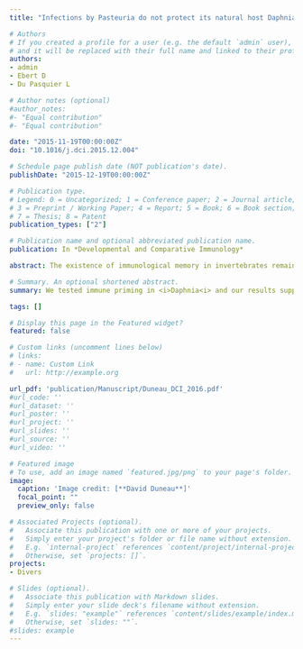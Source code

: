 ```yaml
---
title: "Infections by Pasteuria do not protect its natural host Daphnia magna from subsequent infections"

# Authors
# If you created a profile for a user (e.g. the default `admin` user), write the username (folder name) here 
# and it will be replaced with their full name and linked to their profile.
authors: 
- admin
- Ebert D
- Du Pasquier L

# Author notes (optional)
#author_notes:
#- "Equal contribution"
#- "Equal contribution"

date: "2015-11-19T00:00:00Z"
doi: "10.1016/j.dci.2015.12.004"

# Schedule page publish date (NOT publication's date).
publishDate: "2015-12-19T00:00:00Z"

# Publication type.
# Legend: 0 = Uncategorized; 1 = Conference paper; 2 = Journal article;
# 3 = Preprint / Working Paper; 4 = Report; 5 = Book; 6 = Book section;
# 7 = Thesis; 8 = Patent
publication_types: ["2"]

# Publication name and optional abbreviated publication name.
publication: In *Developmental and Comparative Immunology*

abstract: The existence of immunological memory in invertebrates remains a contentious topic. Using clonal hosts and parasites, we tested whether initial exposure of the host to the parasite (priming), followed by clearing of the parasite with antibiotic, protects the host from a second exposure (challenge). Our experiments included three treatments priming and challenge with the same or with a different parasite clone, or no priming. We show that likelihood of infection and proliferation did not differ between treatments.

# Summary. An optional shortened abstract.
summary: We tested immune priming in <i>Daphnia<i> and our results support the conclusion that there is no immunological memory in to <i>Pasteuria ramosa</i> infections. 

tags: []

# Display this page in the Featured widget?
featured: false

# Custom links (uncomment lines below)
# links:
# - name: Custom Link
#   url: http://example.org

url_pdf: 'publication/Manuscript/Duneau_DCI_2016.pdf'
#url_code: ''
#url_dataset: ''
#url_poster: ''
#url_project: ''
#url_slides: ''
#url_source: ''
#url_video: ''

# Featured image
# To use, add an image named `featured.jpg/png` to your page's folder. 
image:
  caption: 'Image credit: [**David Duneau**]'
  focal_point: ""
  preview_only: false

# Associated Projects (optional).
#   Associate this publication with one or more of your projects.
#   Simply enter your project's folder or file name without extension.
#   E.g. `internal-project` references `content/project/internal-project/index.md`.
#   Otherwise, set `projects: []`.
projects:
- Divers

# Slides (optional).
#   Associate this publication with Markdown slides.
#   Simply enter your slide deck's filename without extension.
#   E.g. `slides: "example"` references `content/slides/example/index.md`.
#   Otherwise, set `slides: ""`.
#slides: example
---
```

